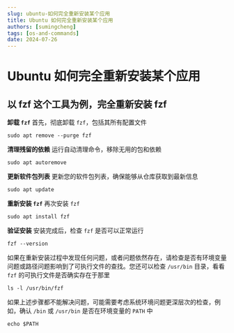 ```yaml
---
slug: ubuntu-如何完全重新安装某个应用
title: Ubuntu 如何完全重新安装某个应用
authors: [sumingcheng]
tags: [os-and-commands]
date: 2024-07-26
---
```


# Ubuntu 如何完全重新安装某个应用

## 以 fzf 这个工具为例，完全重新安装 fzf

**卸载 `fzf`** 首先，彻底卸载 `fzf`，包括其所有配置文件

```
sudo apt remove --purge fzf
```

**清理残留的依赖** 运行自动清理命令，移除无用的包和依赖

```
sudo apt autoremove
```

**更新软件包列表** 更新您的软件包列表，确保能够从仓库获取到最新信息

```
sudo apt update
```

**重新安装 `fzf`** 再次安装 `fzf`

```
sudo apt install fzf
```

**验证安装** 安装完成后，检查 `fzf` 是否可以正常运行

```
fzf --version
```

如果在重新安装过程中发现任何问题，或者问题依然存在，请检查是否有环境变量问题或路径问题影响到了可执行文件的查找。您还可以检查 `/usr/bin` 目录，看看 `fzf` 的可执行文件是否确实存在于那里

```
ls -l /usr/bin/fzf
```

如果上述步骤都不能解决问题，可能需要考虑系统环境问题更深层次的检查，例如，确认 `/bin` 或 `/usr/bin` 是否在环境变量的 `PATH` 中

```
echo $PATH
```
